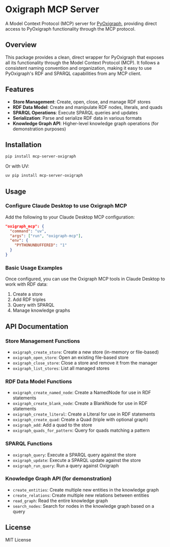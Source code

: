 # Oxigraph MCP Server

A Model Context Protocol (MCP) server for [PyOxigraph](https://github.com/oxigraph/oxigraph/tree/main/python), providing direct access to PyOxigraph functionality through the MCP protocol.

## Overview

This package provides a clean, direct wrapper for PyOxigraph that exposes all its functionality through the Model Context Protocol (MCP). It follows a consistent naming convention and organization, making it easy to use PyOxigraph's RDF and SPARQL capabilities from any MCP client.

## Features

- **Store Management**: Create, open, close, and manage RDF stores
- **RDF Data Model**: Create and manipulate RDF nodes, literals, and quads
- **SPARQL Operations**: Execute SPARQL queries and updates
- **Serialization**: Parse and serialize RDF data in various formats
- **Knowledge Graph API**: Higher-level knowledge graph operations (for demonstration purposes)

## Installation

```bash
pip install mcp-server-oxigraph
```

Or with UV:

```bash
uv pip install mcp-server-oxigraph
```

## Usage

### Configure Claude Desktop to use Oxigraph MCP

Add the following to your Claude Desktop MCP configuration:

```json
"oxigraph_mcp": {
  "command": "uv",
  "args": ["run", "oxigraph-mcp"],
  "env": {
    "PYTHONUNBUFFERED": "1"
  }
}
```

### Basic Usage Examples

Once configured, you can use the Oxigraph MCP tools in Claude Desktop to work with RDF data:

1. Create a store
2. Add RDF triples
3. Query with SPARQL
4. Manage knowledge graphs

## API Documentation

### Store Management Functions

- `oxigraph_create_store`: Create a new store (in-memory or file-based)
- `oxigraph_open_store`: Open an existing file-based store
- `oxigraph_close_store`: Close a store and remove it from the manager
- `oxigraph_list_stores`: List all managed stores

### RDF Data Model Functions

- `oxigraph_create_named_node`: Create a NamedNode for use in RDF statements
- `oxigraph_create_blank_node`: Create a BlankNode for use in RDF statements
- `oxigraph_create_literal`: Create a Literal for use in RDF statements
- `oxigraph_create_quad`: Create a Quad (triple with optional graph)
- `oxigraph_add`: Add a quad to the store
- `oxigraph_quads_for_pattern`: Query for quads matching a pattern

### SPARQL Functions

- `oxigraph_query`: Execute a SPARQL query against the store
- `oxigraph_update`: Execute a SPARQL update against the store
- `oxigraph_run_query`: Run a query against Oxigraph

### Knowledge Graph API (for demonstration)

- `create_entities`: Create multiple new entities in the knowledge graph
- `create_relations`: Create multiple new relations between entities
- `read_graph`: Read the entire knowledge graph
- `search_nodes`: Search for nodes in the knowledge graph based on a query

## License

MIT License
